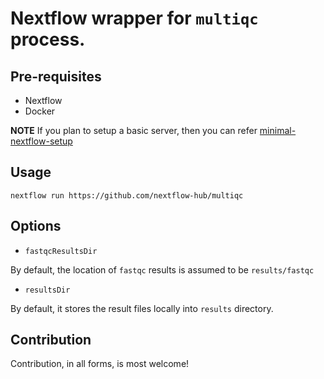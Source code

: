 # Nextflow wrapper for `multiqc` process.

## Pre-requisites

- Nextflow
- Docker 

**NOTE** If you plan to setup a basic server, then you can refer [minimal-nextflow-setup](https://github.com/nextflow-hub/minimal-nextflow-setup)

## Usage

```
nextflow run https://github.com/nextflow-hub/multiqc
```

## Options

- `fastqcResultsDir`

By default, the location of `fastqc` results is assumed to be `results/fastqc`

- `resultsDir`

 By default, it stores the result files locally into `results` directory.


## Contribution

Contribution, in all forms, is most welcome!
